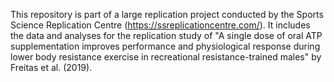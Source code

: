 This repository is part of a large replication project conducted by the Sports Science Replication Centre (https://ssreplicationcentre.com/). It includes the data and analyses for the replication study of "A single dose of oral ATP supplementation improves performance and physiological response during lower body resistance exercise in recreational resistance-trained males" by Freitas et al. (2019).
